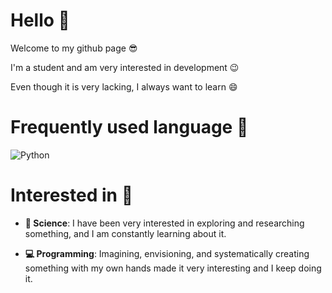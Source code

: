# Hello 👋

Welcome to my github page 😎

I'm a student and am very interested in development 😉

Even though it is very lacking, I always want to learn 😄

# Frequently used language 📕
![Python](https://img.shields.io/badge/Python-3ba4dd?style=for-the-badge&logo=python&logoColor=015)

# Interested in 📌
- **🔭 Science**: I have been very interested in exploring and researching something, and I am constantly learning about it.

- **💻 Programming**: Imagining, envisioning, and systematically creating something with my own hands made it very interesting and I keep doing it. 
